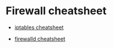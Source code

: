 # Firewall cheatsheet

- [iptables cheatsheet](iptables/iptables.md)

- [firewalld cheatsheet](firewalld/firewalld.md)
